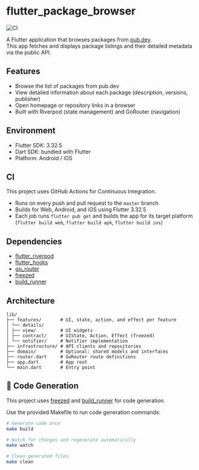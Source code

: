 # flutter_package_browser

![CI](https://github.com/omooooori/flutter_package_browser/actions/workflows/ci.yaml/badge.svg?branch=master)

A Flutter application that browses packages from [pub.dev](https://pub.dev).  
This app fetches and displays package listings and their detailed metadata via the public API.

## Features

- Browse the list of packages from pub.dev
- View detailed information about each package (description, versions, publisher)
- Open homepage or repository links in a browser
- Built with Riverpod (state management) and GoRouter (navigation)

## Environment

- Flutter SDK: 3.32.5
- Dart SDK: bundled with Flutter
- Platform: Android / iOS

## CI

This project uses GitHub Actions for Continuous Integration.

- Runs on every push and pull request to the `master` branch
- Builds for Web, Android, and iOS using Flutter 3.32.5
- Each job runs `flutter pub get` and builds the app for its target platform (`flutter build web`, `flutter build apk`, `flutter build ios`)

## Dependencies

- [flutter_riverpod](https://pub.dev/packages/flutter_riverpod)
- [flutter_hooks](https://pub.dev/packages/flutter_hooks)
- [go_router](https://pub.dev/packages/go_router)
- [freezed](https://pub.dev/packages/freezed)
- [build_runner](https://pub.dev/packages/build_runner)

## Architecture

```
lib/
├── features/       # UI, state, action, and effect per feature
│ └── details/
│ ├── view/         # UI widgets
│ ├── contract/     # UIState, Action, Effect (freezed)
│ └── notifier/     # Notifier implementation
├── infrastructure/ # API clients and repositories
├── domain/         # Optional: shared models and interfaces
├── router.dart     # GoRouter route definitions
├── app.dart        # App root
└── main.dart       # Entry point
```

## 🔁 Code Generation

This project uses [freezed](https://pub.dev/packages/freezed) and [build_runner](https://pub.dev/packages/build_runner) for code generation.

Use the provided Makefile to run code generation commands:

```bash
# Generate code once
make build

# Watch for changes and regenerate automatically
make watch

# Clean generated files
make clean
```
